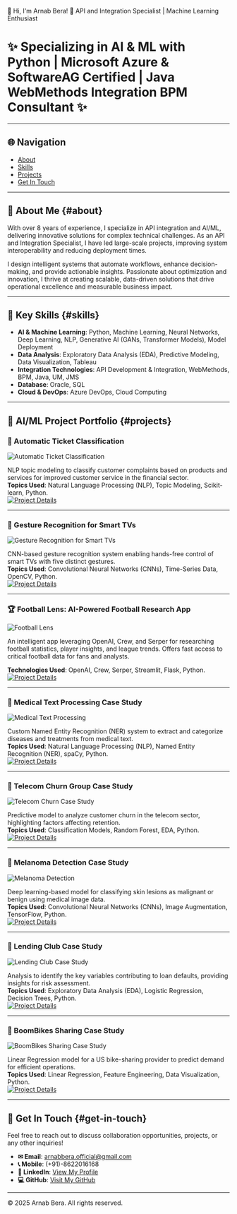 👋 Hi, I'm Arnab Bera!
🎯 API and Integration Specialist | Machine Learning Enthusiast

# ✨ **Specializing in AI & ML with Python | Microsoft Azure & SoftwareAG Certified | Java WebMethods Integration BPM Consultant** ✨

---

## 🌐 Navigation
- [About](#about)
- [Skills](#skills)
- [Projects](#projects)
- [Get In Touch](#get-in-touch)

---

## 🚀 About Me {#about}

With over 8 years of experience, I specialize in API integration and AI/ML, delivering innovative solutions for complex technical challenges. As an API and Integration Specialist, I have led large-scale projects, improving system interoperability and reducing deployment times.

I design intelligent systems that automate workflows, enhance decision-making, and provide actionable insights. Passionate about optimization and innovation, I thrive at creating scalable, data-driven solutions that drive operational excellence and measurable business impact.

---

## 🔧 Key Skills {#skills}

- **AI & Machine Learning**: Python, Machine Learning, Neural Networks, Deep Learning, NLP, Generative AI (GANs, Transformer Models), Model Deployment
- **Data Analysis**: Exploratory Data Analysis (EDA), Predictive Modeling, Data Visualization, Tableau
- **Integration Technologies**: API Development & Integration, WebMethods, BPM, Java, UM, JMS
- **Database**: Oracle, SQL
- **Cloud & DevOps**: Azure DevOps, Cloud Computing

---

## 🔄 AI/ML Project Portfolio {#projects}

### 🔹 Automatic Ticket Classification

![Automatic Ticket Classification](assets/img/automatic_ticket_classification.webp)

NLP topic modeling to classify customer complaints based on products and services for improved customer service in the financial sector.  
**Topics Used**: Natural Language Processing (NLP), Topic Modeling, Scikit-learn, Python.  
[![Project Details](https://img.shields.io/badge/Click_for_Project_Details-blue?style=for-the-badge&logo=GitHub&labelColor=grey)](https://github.com/arnabberawork/Automatic-Ticket-Classification)

---

### 🔹 Gesture Recognition for Smart TVs

![Gesture Recognition for Smart TVs](assets/img/gesture_recognition.jpg)

CNN-based gesture recognition system enabling hands-free control of smart TVs with five distinct gestures.  
**Topics Used**: Convolutional Neural Networks (CNNs), Time-Series Data, OpenCV, Python.  
[![Project Details](https://img.shields.io/badge/Click_for_Project_Details-blue?style=for-the-badge&logo=GitHub&labelColor=grey)](https://github.com/arnabberawork/Gesture-Recognition-Project)

---

### 🏆 Football Lens: AI-Powered Football Research App

![Football Lens](assets/img/football_lens.webp)

An intelligent app leveraging OpenAI, Crew, and Serper for researching football statistics, player insights, and league trends. Offers fast access to critical football data for fans and analysts.

**Technologies Used**: OpenAI, Crew, Serper, Streamlit, Flask, Python.  
[![Project Details](https://img.shields.io/badge/Click_for_Project_Details-blue?style=for-the-badge&logo=GitHub&labelColor=grey)](https://github.com/arnabberawork/Football-Lens-Research-App)

---

### 🔹 Medical Text Processing Case Study

![Medical Text Processing](assets/img/medical_text.jpg)

Custom Named Entity Recognition (NER) system to extract and categorize diseases and treatments from medical text.  
**Topics Used**: Natural Language Processing (NLP), Named Entity Recognition (NER), spaCy, Python.  
[![Project Details](https://img.shields.io/badge/Click_for_Project_Details-blue?style=for-the-badge&logo=GitHub&labelColor=grey)](https://github.com/arnabberawork/Syntactic-Processing-Assignment)

---

### 🔹 Telecom Churn Group Case Study

![Telecom Churn Case Study](assets/img/telecom_churn.webp)

Predictive model to analyze customer churn in the telecom sector, highlighting factors affecting retention.  
**Topics Used**: Classification Models, Random Forest, EDA, Python.  
[![Project Details](https://img.shields.io/badge/Click_for_Project_Details-blue?style=for-the-badge&logo=GitHub&labelColor=grey)](https://github.com/arnabberawork/Telecom-Churn-Group-Case-Study)

---

### 🔹 Melanoma Detection Case Study

![Melanoma Detection](assets/img/melanoma_detection.webp)

Deep learning-based model for classifying skin lesions as malignant or benign using medical image data.  
**Topics Used**: Convolutional Neural Networks (CNNs), Image Augmentation, TensorFlow, Python.  
[![Project Details](https://img.shields.io/badge/Click_for_Project_Details-blue?style=for-the-badge&logo=GitHub&labelColor=grey)](https://github.com/arnabberawork/Melanoma-Detection-Assignment)

---

### 🔹 Lending Club Case Study

![Lending Club Case Study](assets/img/Lending_Club_Case_Study.webp)

Analysis to identify the key variables contributing to loan defaults, providing insights for risk assessment.  
**Topics Used**: Exploratory Data Analysis (EDA), Logistic Regression, Decision Trees, Python.  
[![Project Details](https://img.shields.io/badge/Click_for_Project_Details-blue?style=for-the-badge&logo=GitHub&labelColor=grey)](https://github.com/arnabberawork/LendingClubCaseStudy)

---

### 🔹 BoomBikes Sharing Case Study

![BoomBikes Sharing Case Study](assets/img/boom_bikes.webp)

Linear Regression model for a US bike-sharing provider to predict demand for efficient operations.  
**Topics Used**: Linear Regression, Feature Engineering, Data Visualization, Python.  
[![Project Details](https://img.shields.io/badge/Click_for_Project_Details-blue?style=for-the-badge&logo=GitHub&labelColor=grey)](https://github.com/arnabberawork/BoomBikesSharingCaseStudy)

---

## 📢 Get In Touch {#get-in-touch}

Feel free to reach out to discuss collaboration opportunities, projects, or any other inquiries!

- **✉ Email**: [arnabbera.official@gmail.com](mailto:arnabbera.official@gmail.com)  
- **📞 Mobile**: (+91)-8622016168  
- **👤 LinkedIn**: [View My Profile](https://www.linkedin.com/in/arnabberawork)  
- **💻 GitHub**: [Visit My GitHub](https://github.com/arnabberawork)

---

&copy; 2025 Arnab Bera. All rights reserved.
